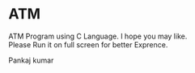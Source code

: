 # ATM
ATM Program using C Language.
I hope you may like.
<br>Please Run it on full screen for better Exprence.

Pankaj kumar 
